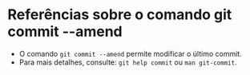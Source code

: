# Referências sobre o comando git commit --amend

- O comando `git commit --amend` permite modificar o último commit.
- Para mais detalhes, consulte: `git help commit` ou `man git-commit`.
